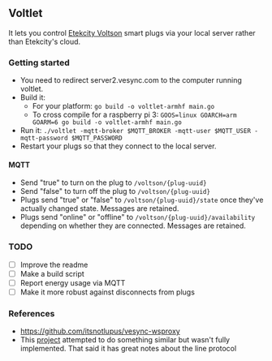 ## Voltlet

It lets you control [Etekcity Voltson] smart plugs via your local server rather than Etekcity's cloud.

### Getting started

* You need to redirect server2.vesync.com to the computer running
  voltlet.
* Build it:
  * For your platform: `go build -o voltlet-armhf main.go`
  * To cross compile for a raspberry pi 3: `GOOS=linux GOARCH=arm GOARM=6 go build -o voltlet-armhf main.go`
* Run it: `./voltlet -mqtt-broker $MQTT_BROKER -mqtt-user $MQTT_USER -mqtt-password $MQTT_PASSWORD`
* Restart your plugs so that they connect to the local server.

#### MQTT

* Send "true" to turn on the plug to `/voltson/{plug-uuid}`
* Send "false" to turn off the plug to `/voltson/{plug-uuid}`
* Plugs send "true" or "false" to `/voltson/{plug-uuid}/state` once they've actually changed state. Messages are retained.
* Plugs send "online" or "offline" to `/voltson/{plug-uuid}/availability` depending on whether they are connected. Messages are retained.


### TODO

* [ ] Improve the readme
* [ ] Make a build script
* [ ] Report energy usage via MQTT
* [ ] Make it more robust against disconnects from plugs

### References

* https://github.com/itsnotlupus/vesync-wsproxy
* This [project](https://github.com/travissinnott/outlet) attempted to do something similar but wasn't fully implemented. That said it has great notes about the line protocol


[Etekcity Voltson]: https://www.amazon.com/gp/product/B06XSTJST6/ref=as_li_tl?ie=UTF8&camp=1789&creative=9325&creativeASIN=B06XSTJST6&linkCode=as2&tag=matcol01-20&linkId=ab8750e61f7f9723ddaa60cb56d0df82
